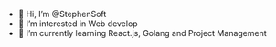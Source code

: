 - 👋 Hi, I’m @StephenSoft
- 👀 I’m interested in Web develop
- 🌱 I’m currently learning React.js, Golang and Project Management
